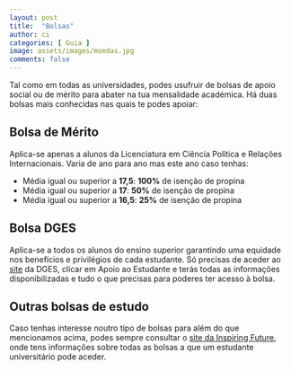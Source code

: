 ```yaml
---
layout: post
title:  "Bolsas"
author: ci
categories: [ Guia ]
image: assets/images/moedas.jpg
comments: false
---
```

Tal como em todas as universidades, podes usufruir de bolsas de apoio social ou de mérito para abater na tua mensalidade académica. Há duas bolsas mais conhecidas nas quais te podes apoiar:

## Bolsa de Mérito
Aplica-se apenas a alunos da Licenciatura em Ciência Política e Relações Internacionais. Varia de ano para ano mas este ano caso tenhas:
- Média igual ou superior a **17,5**: **100%** de isenção de propina
- Média igual ou superior a **17**: **50%** de isenção de propina
- Média igual ou superior a **16,5**: **25%** de isenção de propina

## Bolsa DGES
Aplica-se a todos os alunos do ensino superior garantindo uma equidade nos benefícios e privilégios de cada estudante. Só precisas de aceder ao [site](https://www.dges.gov.pt/pt/pagina/informacoes?plid=373) da DGES, clicar em Apoio ao Estudante e terás todas as informações disponibilizadas e tudo o que precisas para poderes ter acesso à bolsa.

## Outras bolsas de estudo
Caso tenhas interesse noutro tipo de bolsas para além do que mencionamos acima, podes sempre consultar o [site da Inspiring Future](https://www.inspiring.future.pt/), onde tens informações sobre todas as bolsas a que um estudante universitário pode aceder.
